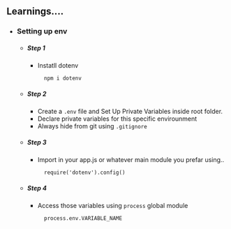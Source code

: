 ## Learnings....

- ### Setting up env

  - ##### Step 1

    - Instatll dotenv

            npm i dotenv

  - ##### Step 2
    - Create a `.env` file and Set Up Private Variables inside root folder.
    - Declare private variables for this specific envirounment
    - Always hide from git using `.gitignore`
  - ##### Step 3

    - Import in your app.js or whatever main module you prefar using..

            require('dotenv').config()

  - ##### Step 4

    - Access those variables using `process` global module

            process.env.VARIABLE_NAME
